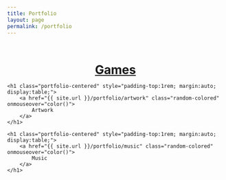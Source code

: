 ```yaml
---
title: Portfolio
layout: page
permalink: /portfolio
---
```


<head>  
<script src="portfolio/color.js"></script>  
</head>  


<body>
    <h1 class="portfolio-centered" style="padding-top:3rem; margin-top:3rem; margin:auto; display:table;">
        <a href="{{ site.url }}/portfolio/games" class="random-colored" onmouseover="color()">
            Games
        </a>
    </h1>

    <h1 class="portfolio-centered" style="padding-top:1rem; margin:auto; display:table;">
        <a href="{{ site.url }}/portfolio/artwork" class="random-colored" onmouseover="color()">        
            Artwork
        </a>
    </h1>

    <h1 class="portfolio-centered" style="padding-top:1rem; margin:auto; display:table;">
        <a href="{{ site.url }}/portfolio/music" class="random-colored" onmouseover="color()">
            Music
        </a>
    </h1>
</body>
